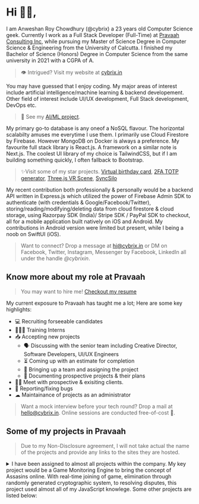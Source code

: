 # Hi 👋🏻,

I am Anweshan Roy Chowdhury (@cybrix) a 23 years old Computer Science geek. Currently I work as a Full Stack Developer (Full-Time) at [Pravaah Consulting Inc](https://pravaahconsulting.com), while pursuing my Master of Science Degree in Computer Science & Engineering from the University of Calcutta. I finished my Bachelor of Science (Honors) Degree in Computer Science from the same university in 2021 with a CGPA of A.

> 👁 Intrigued? Visit my website at [cybrix.in](https://cybrix.in)

You may have guessed that I enjoy coding. My major areas of interest include artificial intelligence/machine learning & backend developement. Other field of interest include UI/UX development, Full Stack development, DevOps etc.

> 🤖 See my [AI/ML project](https//cybrix.in/mask.html).

My primary go-to database is any oneof a NoSQL flavour. The horizontal scalabilty amuses me everytime I use them. I primarily use Cloud Firestore by Firebase. However MongoDB on Docker is always a preference. My favourite full stack library is React.js. A framework on a similar note is Next.js. The coolest UI library of my choice is TailwindCSS, but if I am building something quickly, I often fallback to Bootstrap.

> ✨Visit some of my star projects. [Virtual birthday card](https://birthday.cybrix.in/), [2FA TOTP generator](https://totp.cybrix.in/), [Three.js VR Scene](https://cybrix.in/vr/), [SyncSilo](https://cloud.cybrix.in)

My recent contribution both professionally & personally would be a backend API written in Express.js which utilized the power of Firebase Admin SDK to authenticate (with credentials & Google/Facebook/Twitter), storing/reading/modifying/deleting data from cloud firestore & cloud storage, using Razorpay SDK (India)/ Stripe SDK / PayPal SDK to checkout, all for a mobile application built natively on iOS and Android. My contributions in Android version were limited but present, while I being a noob on SwiftUI (iOS).

> Want to connect? Drop a message at [hi@cybrix.in](mailto:hi@cybrix.in) or DM on Facebook, Twitter, Instagram, Messenger by Facebook, LinkedIn all under the handle _@cybrixin_.

## Know more about my role at Pravaah

> You may want to hire me! [Checkout my resume](https://cybrix.in/cv.html)

My current exposure to Pravaah has taught me a lot; Here are some key highlights:

- 💻 Recruiting forseeable candidates
- 👨🏻‍🎓 Training Interns
- 📥 Accepting new projects
  - 🗣 Discussing with the senior team including Creative Director, Software Developers, UI/UX Engineers
  - ⏳ Coming up with an estimate for completion
  - 👥 Bringing up a team and assigning the project
  - 📃 Documenting prospective projects & their plans
- 🤝🏻 Meet with prospective & exisiting clients.
- 🐛 Reporting/fixing bugs
- ☁ Maintainance of projects as an administrator

> Want a mock interview before your tech round? Drop a mail at [hello@cybrix.in](hello@cybrix.in). Online sessions are conducted free-of-cost 💸.

## Some of my projects in Pravaah

> Due to my Non-Disclosure agreement, I will not take actual the name of the projects and provide any links to the sites they are hosted.

<details>
    <summary>I have been assigned to almost all projects within the company. My key project would be a Game Monitoring Engine to bring the concept of Assasins online. With real-time joining of game, elimination through randomly generated cryptographic system, to resolving disputes, this project used almost all of my JavaScript knowlege. Some other projects are listed below:</summary>
    <br/>
    <ol>
      <li>A transport portal for artwork/paitings</li>
        <ul>
          <li>Uses google maps api's for auto completion of address, distance-matrix to estimate minimum route cost.</li>
          <li>Uses extensive database suggestions, pre-history of other customers to give the best estimate to the next customer.</li>
          <li>Has 3 individual portals (Admin/Driver/Customer).</li>
        </ul>
        <p>Other projects will be listed as soon as the website is released from the non-disclosure & non-compete from the client.</p>
     <ol>
</details>

